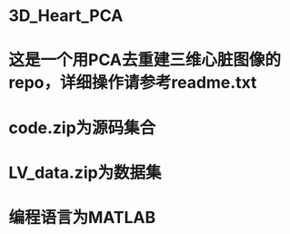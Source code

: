 # 3D_Heart_PCA
# 这是一个用PCA去重建三维心脏图像的repo，详细操作请参考readme.txt
# code.zip为源码集合
# LV_data.zip为数据集
# 编程语言为MATLAB

